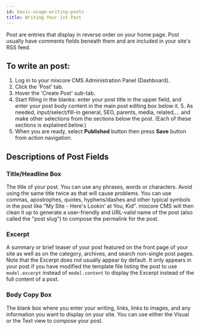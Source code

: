 ```yaml
---
id: basic-usage-writing-posts
title: Writing Your 1st Post
---
```

Post are entries that display in reverse order on your home page. Post usually have comments fields beneath them and are included in your site's RSS feed.

## To write an post:

1. Log in to your mixcore CMS Administration Panel (Dashboard).
2. Click the 'Post' tab.
3. Hover the 'Create Post' sub-tab.
4. Start filling in the blanks: enter your post title in the upper field, and enter your post body content in the main post editing box below it.
   5. As needed, input/select/fill-in general, SEO, parents, media, related,... and make other selections from the sections below the post. (Each of these sections is explained below.)
6. When you are ready, select **Published** button then press **Save** button from action navigation.

## Descriptions of Post Fields

### Title/Headline Box
The title of your post. You can use any phrases, words or characters. Avoid using the same title twice as that will cause problems. You can use commas, apostrophes, quotes, hyphens/dashes and other typical symbols in the post like "My Site - Here's Lookin' at You, Kid". mixcore CMS will then clean it up to generate a user-friendly and URL-valid name of the post (also called the "post slug") to compose the permalink for the post.

### Excerpt 
A summary or brief teaser of your post featured on the front page of your site as well as on the category, archives, and search non-single post pages. Note that the Excerpt does not usually appear by default. It only appears in your post if you have modified the template file listing the post to use `model.excerpt` instead of `model.content` to display the Excerpt instead of the full content of a post. 

### Body Copy Box
The blank box where you enter your writing, links, links to images, and any information you want to display on your site. You can use either the Visual or the Text view to compose your post. 